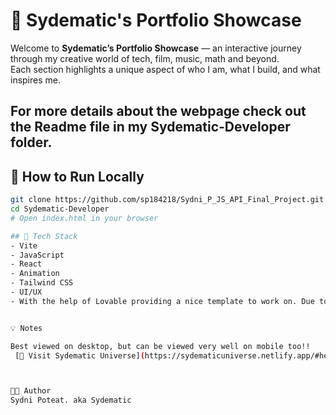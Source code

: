 # 🌌 Sydematic's Portfolio Showcase

Welcome to **Sydematic’s Portfolio Showcase** — an interactive journey through my creative world of tech, film, music, math and beyond.  
Each section highlights a unique aspect of who I am, what I build, and what inspires me.  

## For more details about the webpage check out the Readme file in my Sydematic-Developer folder.

## 🔧 How to Run Locally

```bash
git clone https://github.com/sp184218/Sydni_P_JS_API_Final_Project.git
cd Sydematic-Developer
# Open index.html in your browser

## 🚀 Tech Stack
- Vite
- JavaScript
- React
- Animation
- Tailwind CSS
- UI/UX
- With the help of Lovable providing a nice template to work on. Due to time constraints, Lovable managed to help with getting the UI files done in a timely manner, while it was in tsx, I managed to translate it to jsx with some cool ai tools while being able to focus on javascript and styling much easier and less hassle. 


💡 Notes

Best viewed on desktop, but can be viewed very well on mobile too!!
 [🌌 Visit Sydematic Universe](https://sydematicuniverse.netlify.app/#hero)



🧑‍💻 Author
Sydni Poteat. aka Sydematic
